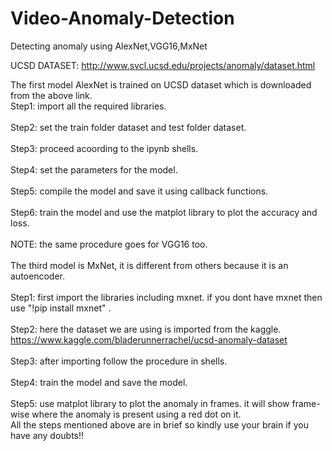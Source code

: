 # Video-Anomaly-Detection
Detecting anomaly using AlexNet,VGG16,MxNet

UCSD DATASET: http://www.svcl.ucsd.edu/projects/anomaly/dataset.html

The first model AlexNet is trained on UCSD dataset which is downloaded from the above link.
<br>
Step1: import all the required libraries.
</br>
<br>
Step2: set the train folder dataset and test folder dataset.
</br>
<br>
Step3: proceed acoording to the ipynb shells.
</br>
<br>
Step4: set the parameters for the model.
</br>
<br>
Step5: compile the model and save it using callback functions.
</br>
<br>
Step6: train the model and use the matplot library to plot the accuracy and loss.
</br>
<br>
NOTE: the same procedure goes for VGG16 too.
</br>
<br>
The third model is MxNet, it is different from others because it is an autoencoder.
</br>
<br>
Step1: first import the libraries including mxnet. if you dont have mxnet then use "!pip install mxnet" .
</br>
<br>
Step2: here the dataset we are using is imported from the kaggle. https://www.kaggle.com/bladerunnerrachel/ucsd-anomaly-dataset
</br>
<br>
Step3: after importing follow the procedure in shells.
</br>
<br>
Step4: train the model and save the model.
</br>
<br>
Step5: use matplot library to plot the anomaly in frames. it will show frame-wise where the anomaly is present using a red dot on it.
</br>
All the steps mentioned above are in brief so kindly use your brain if you have any doubts!!
